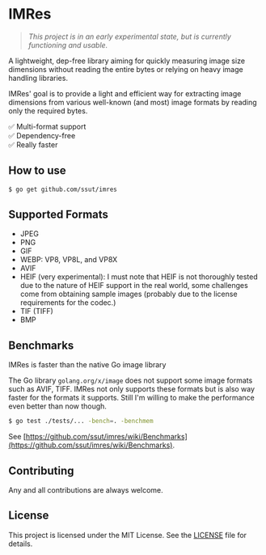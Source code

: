 # IMRes

> *This project is in an early experimental state, but is currently functioning and usable.*

A lightweight, dep-free library aiming for quickly measuring image size dimensions without reading the entire bytes or relying on heavy image handling libraries.

IMRes' goal is to provide a light and efficient way for extracting image dimensions from various well-known (and most) image formats by reading only the required bytes.

✅ Multi-format support<br>
✅ Dependency-free<br>
✅ Really faster

## How to use

```sh
$ go get github.com/ssut/imres
```

## Supported Formats

- JPEG
- PNG
- GIF
- WEBP: VP8, VP8L, and VP8X
- AVIF
- HEIF (very experimental): I must note that HEIF is not thoroughly tested due to the nature of HEIF support in the real world, some challenges come from obtaining sample images (probably due to the license requirements for the codec.)
- TIF (TIFF)
- BMP

## Benchmarks

IMRes is faster than the native Go image library

The Go library `golang.org/x/image` does not support some image formats such as AVIF, TIFF. IMRes not only supports these formats but is also way faster for the formats it supports. Still I'm willing to make the performance even better than now though.



```sh
$ go test ./tests/... -bench=. -benchmem
```

See [https://github.com/ssut/imres/wiki/Benchmarks](https://github.com/ssut/imres/wiki/Benchmarks).



## Contributing

Any and all contributions are always welcome.

## License

This project is licensed under the MIT License. See the [LICENSE](LICENSE) file for details.


